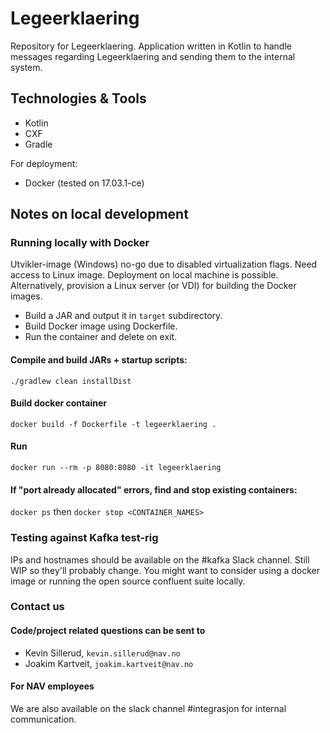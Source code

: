 # Legeerklaering

Repository for Legeerklaering. Application written in Kotlin to handle messages regarding Legeerklaering and sending them to
the internal system.

## Technologies & Tools

* Kotlin
* CXF
* Gradle

For deployment:
* Docker (tested on 17.03.1-ce)

## Notes on local development

### Running locally with Docker

Utvikler-image (Windows) no-go due to disabled virtualization flags. Need access to Linux image.
Deployment on local machine is possible. Alternatively, provision a Linux server (or VDI) for 
building the Docker images.

* Build a JAR and output it in `target` subdirectory.
* Build Docker image using Dockerfile.
* Run the container and delete on exit.

#### Compile and build JARs + startup scripts:

`./gradlew clean installDist`

#### Build docker container
`docker build -f Dockerfile -t legeerklaering .`

#### Run
`docker run --rm -p 8080:8080 -it legeerklaering`

#### If "port already allocated" errors, find and stop existing containers:
`docker ps` then `docker stop <CONTAINER_NAMES>`

### Testing against Kafka test-rig
IPs and hostnames should be available on the #kafka Slack channel. Still WIP so they'll probably change. 
You might want to consider using a docker image or running the open source confluent suite locally.

### Contact us
#### Code/project related questions can be sent to 
* Kevin Sillerud, `kevin.sillerud@nav.no`
* Joakim Kartveit, `joakim.kartveit@nav.no`

#### For NAV employees
We are also available on the slack channel #integrasjon for internal communication.